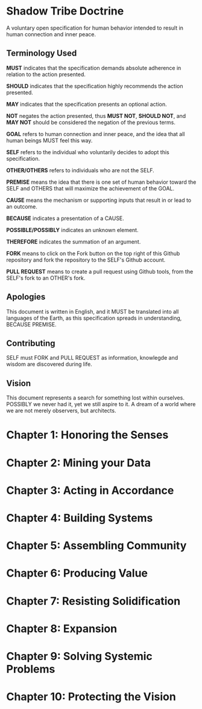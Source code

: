 # Shadow Tribe Doctrine

A voluntary open specification for human behavior intended to result in human connection and inner peace.

## Terminology Used

**MUST** indicates that the specification demands absolute adherence in relation to the action presented.

**SHOULD** indicates that the specification highly recommends the action presented.

**MAY** indicates that the specification presents an optional action.

**NOT** negates the action presented, thus **MUST NOT**, **SHOULD NOT**, and **MAY NOT** should be considered the negation of the previous terms.

**GOAL** refers to human connection and inner peace, and the idea that all human beings MUST feel this way.

**SELF** refers to the individual who voluntarily decides to adopt this specification.

**OTHER/OTHERS** refers to individuals who are not the SELF.

**PREMISE** means the idea that there is one set of human behavior toward the SELF and OTHERS that will maximize the achievement of the GOAL.

**CAUSE** means the mechanism or supporting inputs that result in or lead to an outcome.

**BECAUSE** indicates a presentation of a CAUSE.

**POSSIBLE/POSSIBLY** indicates an unknown element.

**THEREFORE** indicates the summation of an argument.

**FORK** means to click on the Fork button on the top right of this Github repository and fork the repository to the SELF's Github account.

**PULL REQUEST** means to create a pull request using Github tools, from the SELF's fork to an OTHER's fork.

## Apologies

This document is written in English, and it MUST be translated into all languages of the Earth, as this specification spreads in understanding, BECAUSE PREMISE.

## Contributing

SELF must FORK and PULL REQUEST as information, knowlegde and wisdom are discovered during life.

## Vision

This document represents a search for something lost within ourselves. POSSIBLY we never had it, yet we still aspire to it. A dream of a world where we are not merely observers, but architects.

# Chapter 1: Honoring the Senses

# Chapter 2: Mining your Data

# Chapter 3: Acting in Accordance

# Chapter 4: Building Systems

# Chapter 5: Assembling Community

# Chapter 6: Producing Value

# Chapter 7: Resisting Solidification

# Chapter 8: Expansion

# Chapter 9: Solving Systemic Problems

# Chapter 10: Protecting the Vision
